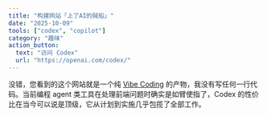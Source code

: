 ```yaml
---
title: "构建网站「上了AI的贼船」"
date: "2025-10-09"
tools: ["codex", "copilot"]
category: "趣味"
action_button:
  text: "访问 Codex"
  url: "https://openai.com/codex/"
---
```


没错，您看到的这个网站就是一个纯 [Vibe Coding](https://zh.wikipedia.org/zh-cn/Vibe_coding) 的产物，我没有写任何一行代码。当前编程 agent 类工具在处理前端问题时确实是如臂使指了，Codex 的性价比在当今可以说是顶级，它从计划到实施几乎包揽了全部工作。